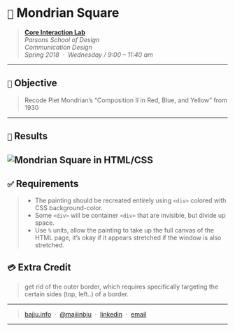 # `📖` Mondrian Square
> **[Core Interaction Lab](https://github.com/majiinbju/core-interaction-2017)**<br>
> *Parsons School of Design<br>
> Communication Design<br>
> Spring 2018 &nbsp;&middot;&nbsp;
> Wednesday / 9:00 – 11:40 am*
> 
---
## `🎯` Objective
> Recode Piet Mondrian’s “Composition II in Red, Blue, and Yellow” from 1930
---
## `🧪` Results
![Mondrian Square in HTML/CSS](mondrian-html.png)
---
## `✅` Requirements
> - The painting should be recreated entirely using `<div>` colored with CSS background-color.
> - Some `<div>` will be container `<div>` that are invisible, but divide up space.
> - Use `%` units, allow the painting to take up the full canvas of the HTML page, it’s okay if it appears stretched if the window is also stretched.
## `💳` Extra Credit<br>
> get rid of the outer border, which requires specifically targeting the certain sides (top, left..) of a border. 
---
> [bajju.info](https://www.bajju.info) &nbsp;&middot;&nbsp;
> [@majiinbju](https://github.com/majiinbju) &nbsp;&middot;&nbsp;
> [linkedin](https://www.linkedin.com/in/vivek-bajaj-4a8035152/) &nbsp;&middot;&nbsp;
> [email](mailto:hi@vivekbajaj.design)
---

